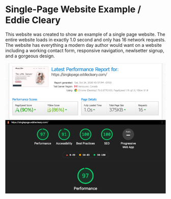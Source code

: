 # Single-Page Website Example / Eddie Cleary

This website was created to show an example of a single page website. The entire website loads in exactly 1.0 second and only has 16 network requests. The website has everything a modern day author would want on a website including a working contact form, responsive navigation, newlsetter signup, and a gorgeous design.

![gtmetrix](/images/singlepage-gtmetrix.png)
![gtmetrix](/images/singlepage-lighthouse2.png)